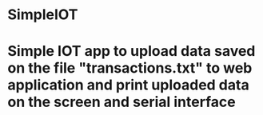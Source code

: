 # SimpleIOT
# Simple IOT app to upload data saved on the file "transactions.txt" to web application and print uploaded data on the screen and serial interface
